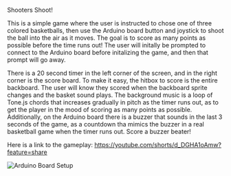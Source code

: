 Shooters Shoot!

This is a simple game where the user is instructed to chose one of three colored basketballs, then use the Arduino board button and joystick to shoot the ball into the air as it moves. The goal is to score as many points as possible before the time runs out! The user will initally be prompted to connect to the Arduino board before initalizing the game, and then that prompt will go away.

There is a 20 second timer in the left corner of the screen, and in the right corner is the score board. To make it easy, the hitbox to score is the entire backboard.
The user will know they scored when the backboard sprite changes and the basket sound plays.
The background music is a loop of Tone.js chords that increases gradually in pitch as the timer runs out, as to get the player in the mood of scoring as many points as possible.
Additionally, on the Arduino board there is a buzzer that sounds in the last 3 seconds of the game, as a countdown tha mimics the buzzer in a real basketball game when the timer runs out. Score a buzzer beater!  

Here is a link to the gameplay: https://youtube.com/shorts/d_DGHA1oAmw?feature=share 
 
 ![Arduino Board Setup](/Setup.JPG)
